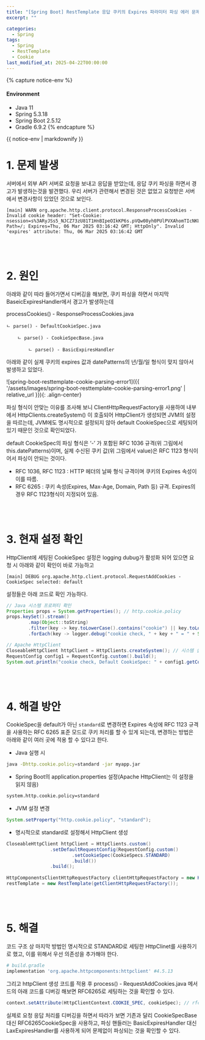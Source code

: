 ```yaml
---
title: "[Spring Boot] RestTemplate 응답 쿠키의 Expires 파라미터 파싱 에러 문제"
excerpt: ""

categories:
  - Spring
tags:
  - Spring
  - RestTemplate
  - Cookie
last_modified_at: 2025-04-22T00:00:00
---
```


{% capture notice-env %}
#### Environment
 - Java 11
 - Spring 5.3.18
 - Spring Boot 2.5.12
 - Gradle 6.9.2
{% endcapture %}
<div class="notice--primary">{{ notice-env | markdownify }}</div>


# 1. 문제 발생

서버에서 외부 API 서버로 요청을 보내고 응답을 받았는데,  응답 쿠키 파싱을 하면서 경고가 발생하는것을 발견했다. 우리 서버가 관련해서 변경된 것은 없었고 요청받은 서버에서 변경사항이 있었던 것으로 보인다.

```
[main] WARN org.apache.http.client.protocol.ResponseProcessCookies - Invalid cookie header: "Set-Cookie: nsession=s%3ARyJSs5_NJCZ73zU81T1HnBIpeOIkKP6s.pVQw08yh0PUlPVXAhomTIcNKUFjxEC1osDz9h4W5LVo; Path=/; Expires=Thu, 06 Mar 2025 03:16:42 GMT; HttpOnly". Invalid 'expires' attribute: Thu, 06 Mar 2025 03:16:42 GMT
```

<br>

<br>

# 2. 원인

아래와 같이 따라 들어가면서 디버깅을 해보면, 쿠키 파싱을 하면서 마지막 BaseicExpiresHandler에서 경고가 발생하는데

processCookies() - ResponseProcessCookies.java

    ㄴ parse() - DefaultCookieSpec.java

        ㄴ parse() - CookieSpecBase.java

            ㄴ parse() - BasicExpiresHandler

아래와 같이 실제 쿠키의 expires 값과 datePatterns의 년/월/일 형식이 맞지 않아서 발생하고 있었다.

![spring-boot-resttemplate-cookie-parsing-error1]({{ '/assets/images/spring-boot-resttemplate-cookie-parsing-error1.png' | relative_url }}){: .align-center}

파싱 형식이 안맞는 이유를 조사해 보니 ClientHttpRequestFactory을 사용하여 내부에서 HttpClients.createSystem() 이 호출되어 HttpClient가 생성되면 JVM의 설정을 따르는데, JVM에도 명시적으로 설정되지 않아 default CookieSpec으로 세팅되어 있기 때문인 것으로 확인되었다.

default CookieSpec의 파싱 형식은 ‘-’ 가 포함된 RFC 1036 규격(위 그림에서 this.datePatterns)이며, 실제 수신된 쿠키 값(위 그림에서 value)은 RFC 1123 형식이어서 파싱이 안되는 것이다.

- RFC 1036, RFC 1123 : HTTP 헤더의 날짜 형식 규격이며 쿠키의 Expires 속성이 이를 따름.
- RFC 6265 : 쿠키 속성(Expires, Max-Age, Domain, Path  등) 규격. Expires의 경우 RFC 1123형식이 지정되어 있음.

<br>

<br>

# 3. 현재 설정 확인

HttpClient에 세팅된 CookieSpec 설정은 logging dubug가 활성화 되어 있으면 요청 시 아래와 같이 확인이 바로 가능하고

```
[main] DEBUG org.apache.http.client.protocol.RequestAddCookies - CookieSpec selected: default
```

설정들은 아래 코드로 확인 가능하다.

```java
// Java 시스템 프로퍼티 확인
Properties props = System.getProperties(); // http.cookie.policy
props.keySet().stream()
        .map(Object::toString)
        .filter(key -> key.toLowerCase().contains("cookie") || key.toLowerCase().contains("http"))
        .forEach(key -> logger.debug("cookie check, " + key + " = " + System.getProperty(key)));

// Apache HttpClient
CloseableHttpClient httpClient = HttpClients.createSystem(); // 시스템 설정 적용
RequestConfig config1 = RequestConfig.custom().build();
System.out.println("cookie check, Default CookieSpec: " + config1.getCookieSpec());
```

<br>

<br>

# 4. 해결 방안

CookieSpec을 default가 아닌 `standard`로 변경하면 Expires 속성에 RFC 1123 규격을 사용하는 RFC 6265 표준 모드로 쿠키 처리를 할 수 있게 되는데, 변경하는 방법은 아래와 같이 여러 곳에 적용 할 수 있다고 한다.

- Java 실행 시

```bash
java -Dhttp.cookie.policy=standard -jar myapp.jar
```

- Spring Boot의 application.properties 설정(Apache HttpClient는 이 설정을 읽지 않음)

```bash
system.http.cookie.policy=standard
```

- JVM 설정 변경

```java
System.setProperty("http.cookie.policy", "standard");
```

- 명시적으로 standard로 설정해서 HttpClient  생성

```java
CloseableHttpClient httpClient = HttpClients.custom()
                .setDefaultRequestConfig(RequestConfig.custom()
                        .setCookieSpec(CookieSpecs.STANDARD)
                        .build())
                .build();
                
HttpComponentsClientHttpRequestFactory clientHttpRequestFactory = new HttpComponentsClientHttpRequestFactory(httpClient);
restTemplate = new RestTemplate(getClientHttpRequestFactory());
```

<br>

<br>

# 5. 해결

코드 구조 상 마지막 방법인 명시적으로 STANDARD로 세팅한 HttpClinet를 사용하기로 했고, 이를 위해서 우선 의존성을 추가해야 한다.

```bash
# build.gradle
implementation 'org.apache.httpcomponents:httpclient' #4.5.13
```

그리고 httpClient 생성 코드를 적용 후 process() - RequestAddCookies.java  메서드의 아래 코드를 디버깅 해보면 RFC6265로 세팅하는 것을 확인할 수 있다.

```java
context.setAttribute(HttpClientContext.COOKIE_SPEC, cookieSpec); // rfc6265-lax
```

실제로 요청 응답 처리를 디버깅을 하면서 따라가 보면 기존과 달리 CookieSpecBase 대신 RFC6265CookieSpec을 사용하고, 파싱 핸들러는 BasicExpiresHandler 대신 LaxExpiresHandler를 사용하게 되어 문제없이 파싱되는 것을 확인할 수 있다.